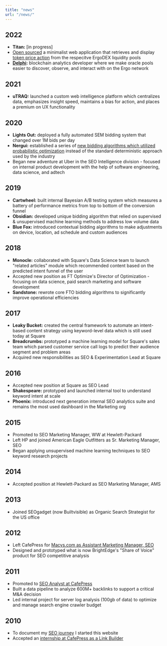 ```yaml
---
title: "news"
url: "/news/"
---
```


## 2022
* __Titan:__ [in progress]
* [Open sourced](https://github.com/Eeysirhc/ergodex-price-app) a minimalist web application that retrieves and display [token price action](https://twitter.com/Eeysirhc/status/1491541406233489411?s=20&t=i_MKAJUXr100IIs_B4eW9w) from the respecitve ErgoDEX liquidity pools
* __[Delphi](https://github.com/thedelphiproject):__ blockchain analytics developer where we make oracle pools easier to discover, observe, and interact with on the Ergo network


## 2021
* __uTRAQ:__ launched a custom web intelligence platform which centralizes data, emphasizes insight speed, maintains a bias for action, and places a premium on UX functionality

## 2020
* __Lights Out:__ deployed a fully automated SEM bidding system that changed over 1M bids per day
* __Nergui:__ established a series of [new bidding algorithms which utilized probabilistic optimization](https://www.christopheryee.org/blog/from-deterministic-to-probabilistic-sem-bid-optimization/) instead of the standard deterministic approach used by the industry
* Began new adventure at Uber in the SEO Intelligence division - focused on internal product development with the help of software engineering, data science, and adtech

## 2019
* __Cartwheel:__ built internal Bayesian A/B testing system which measures a battery of performance metrics from top to bottom of the conversion funnel
* __Obsidian:__ developed unique bidding algorithm that relied on supervised & unsupervised machine learning methods to address low volume data
* __Blue Fox:__ introduced contextual bidding algorithms to make adjustments on device, location, ad schedule and custom audiences 

## 2018
* __Monocle:__ collaborated with Square's Data Science team to launch "related articles" module which recommended content based on the predicted intent funnel of the user
* Accepted new position as FT Optimize's Director of Optimization - focusing on data science, paid search marketing and software development
* __Sandstone:__ rewrote core FTO bidding algorithms to significantly improve operational efficiencies

## 2017
* __Leaky Bucket:__ created the central framework to automate an intent-based content strategy using keyword-level data which is still used today at Square
* __Breadcrumbs:__ prototyped a machine learning model for Square's sales team which parsed customer service call logs to predict their audience segment and problem areas
* Acquired new responsibilities as SEO & Experimentation Lead at Square

##  2016
* Accepted new position at Square as SEO Lead
* __Shakespeare:__ prototyped and launched internal tool to understand keyword intent at scale
* __Phoenix:__ introduced next generation internal SEO analytics suite and remains the most used dashboard in the Marketing org

## 2015
* Promoted to SEO Marketing Manager, WW at Hewlett-Packard
* Left HP and joined American Eagle Outfitters as Sr. Marketing Manager, SEO
* Began applying unsupervised machine learning techniques to SEO keyword research projects

## 2014
* Accepted position at Hewlett-Packard as SEO Marketing Manager, AMS

## 2013
* Joined SEOgadget (now Builtvisible) as Organic Search Strategist for the US office

## 2012
* Left CafePress for [Macys.com as Assistant Marketing Manager, SEO](https://www.christopheryee.org/blog/goodbye-cafepress-hello-macys/)
* Designed and prototyped what is now BrightEdge's "Share of Voice" product for SEO competitive analysis

## 2011
* Promoted to [SEO Analyst at CafePress](https://www.christopheryee.org/blog/job-obtained-seo-analyst-intern/)
* Built a data pipeline to analyze 600M+ backlinks to support a critical M&A decision
* Led internal project for server log analysis (100gb of data) to optimize and manage search engine crawler budget

## 2010
* To document my [SEO journey](https://www.christopheryee.org/blog/let-my-seo-journey-begin/) I started this website
* Accepted an [internship at CafePress as a Link Builder](https://www.christopheryee.org/blog/job-obtained-link-builder-intern/)


